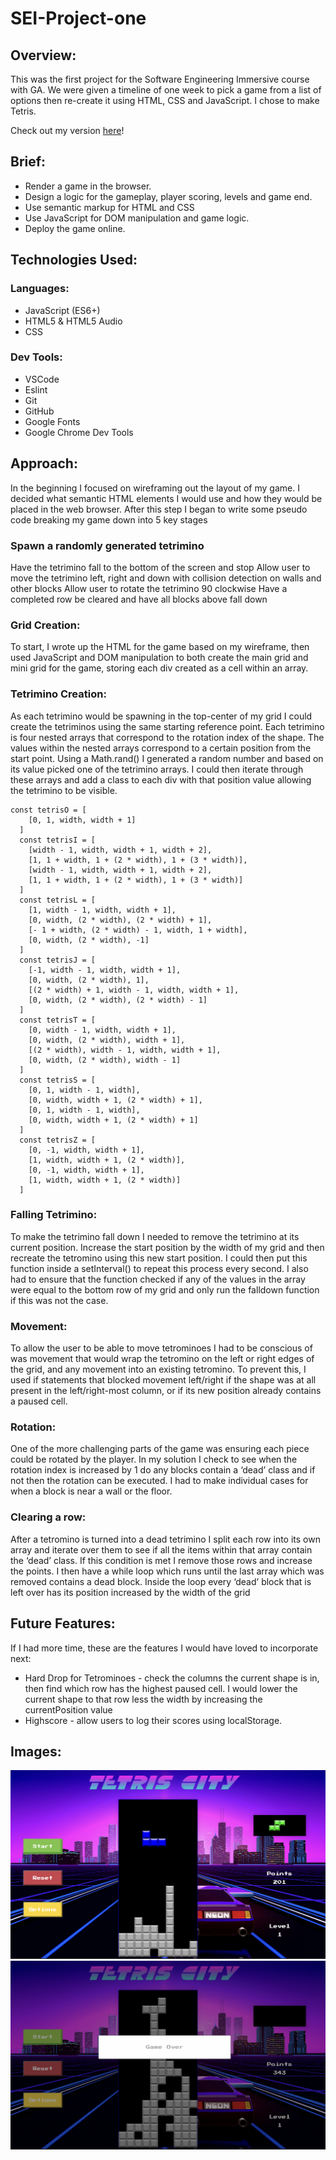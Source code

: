# SEI-Project-one

## Overview:
This was the first project for the Software Engineering Immersive course with GA. We were given a timeline of one week to pick a game from a list of options then re-create it using HTML, CSS and JavaScript. I chose to make Tetris.

Check out my version [here](https://greezybob.github.io/SEI-Project-one/)!

## Brief:
* Render a game in the browser.
* Design a logic for the gameplay, player scoring, levels and game end.
* Use semantic markup for HTML and CSS
* Use JavaScript for DOM manipulation and game logic.
* Deploy the game online.

## Technologies Used:

### Languages:
* JavaScript (ES6+)
* HTML5 & HTML5 Audio
* CSS

### Dev Tools:
* VSCode
* Eslint
* Git
* GitHub
* Google Fonts
* Google Chrome Dev Tools

## Approach:
In the beginning I focused on wireframing out the layout of my game. I decided what semantic HTML elements I would use and how they would be placed in the web browser. After this step I began to write some pseudo code breaking my game down into 5 key stages

### Spawn a randomly generated tetrimino
Have the tetrimino fall to the bottom of the screen and stop
Allow user to move the tetrimino left, right and down with collision detection on walls and other blocks
Allow user to rotate the tetrimino 90 clockwise
Have a completed row be cleared and have all blocks above fall down


### Grid Creation:

To start, I wrote up the HTML for the game based on my wireframe, then used JavaScript and DOM manipulation to both create the main grid and mini grid for the game, storing each div created as a cell within an array.


### Tetrimino Creation:
As each tetrimino would be spawning in the top-center of my grid I could create the tetriminos using the same starting reference point. Each tetrimino is four nested arrays that correspond to the rotation index of the shape. The values within the nested arrays correspond to a certain position from the start point. Using a Math.rand() I generated a random number and based on its value picked one of the tetrimino arrays. I could then iterate through these arrays and add a class to each div with that position value allowing the tetrimino to be visible.

```
const tetrisO = [
    [0, 1, width, width + 1]
  ]
  const tetrisI = [
    [width - 1, width, width + 1, width + 2],
    [1, 1 + width, 1 + (2 * width), 1 + (3 * width)],
    [width - 1, width, width + 1, width + 2],
    [1, 1 + width, 1 + (2 * width), 1 + (3 * width)]
  ]
  const tetrisL = [
    [1, width - 1, width, width + 1],
    [0, width, (2 * width), (2 * width) + 1],
    [- 1 + width, (2 * width) - 1, width, 1 + width],
    [0, width, (2 * width), -1]
  ]
  const tetrisJ = [
    [-1, width - 1, width, width + 1],
    [0, width, (2 * width), 1],
    [(2 * width) + 1, width - 1, width, width + 1],
    [0, width, (2 * width), (2 * width) - 1]
  ]
  const tetrisT = [
    [0, width - 1, width, width + 1],
    [0, width, (2 * width), width + 1],
    [(2 * width), width - 1, width, width + 1],
    [0, width, (2 * width), width - 1]
  ]
  const tetrisS = [
    [0, 1, width - 1, width],
    [0, width, width + 1, (2 * width) + 1],
    [0, 1, width - 1, width],
    [0, width, width + 1, (2 * width) + 1]
  ]
  const tetrisZ = [
    [0, -1, width, width + 1],
    [1, width, width + 1, (2 * width)],
    [0, -1, width, width + 1],
    [1, width, width + 1, (2 * width)]
  ]
  ```


### Falling Tetrimino:
To make the tetrimino fall down I needed to remove the tetrimino at its current position. Increase the start position by the width of my grid and then recreate the tetromino using this new start position. I could then put this function inside a setInterval() to repeat this process every second. I also had to ensure that the function checked if any of the values in the array were equal to the bottom row of my grid and only run the falldown function if this was not the case.

### Movement:
To allow the user to be able to move tetrominoes I had to be conscious of was movement that would wrap the tetromino on the left or right edges of the grid, and any movement into an existing tetromino. To prevent this, I used if statements that blocked movement left/right if the shape was at all present in the left/right-most column, or if its new position already contains a paused cell.


### Rotation:
One of the more challenging parts of the game was ensuring each piece could be rotated by the player. In my solution I check to see when the rotation index is increased by 1 do any blocks contain a ‘dead’ class and if not then the rotation can be executed. I had to make individual cases for when a block is near a wall or the floor.


### Clearing a row:
After a tetromino is turned into a dead tetrimino I split each row into its own array and iterate over them to see if all the items within that array contain the ‘dead’ class. If this condition is met I remove those rows and increase the points. I then have a while loop which runs until the last array which was removed contains a dead block. Inside the loop every ‘dead’ block that is left over has its position increased by the width of the grid


## Future Features:

If I had more time, these are the features I would have loved to incorporate next:

* Hard Drop for Tetrominoes -  check the columns the current shape is in, then find which row has the highest paused cell. I would lower the current shape to that  row less the width by increasing the currentPosition value
* Highscore - allow users to log their scores using localStorage.


## Images:
![Game play](./assets/GamePlay.png)
![Game over](./assets/GameOver.png)


